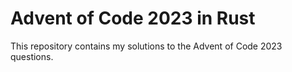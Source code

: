 # Advent of Code 2023 in Rust
This repository contains my solutions to the Advent of Code 2023 questions.
